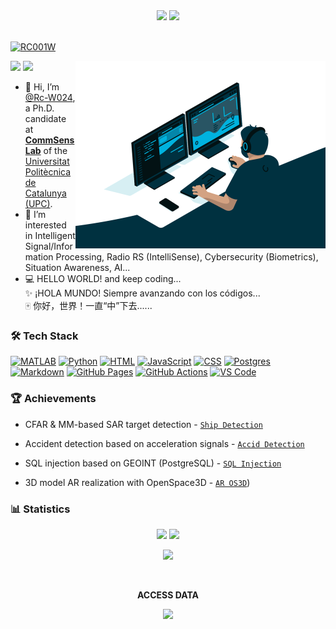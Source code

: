 <!--![Rc-W024-0](https://user-images.githubusercontent.com/97808991/208265022-686f67df-ca1a-40f9-a9aa-c62cd6b29970.png)-->
<div align=center>
<img src="https://user-images.githubusercontent.com/97808991/221172883-3fabcb1f-6276-4ecd-9122-ceb053cb2fb5.png" />
<img src="https://user-images.githubusercontent.com/97808991/221172015-f1d8fe13-01bb-4728-b6bc-d6b05235fb33.png" />
</div>
<br>
<p align="left"><a href="https://twitter.com/intent/follow?screen_name=RC001W" target="blank"><img src="https://img.shields.io/twitter/follow/RC001W?logo=twitter&style=for-the-badge&color=1DA1F2" alt="RC001W"/></a></p>

<img align="right" src="./code.gif" width=400 />

<p>
<img src="https://awesome.re/badge.svg"/>
<img src="https://img.shields.io/static/v1?label=%F0%9F%8C%9F&message=If%20Useful&style=flat&color=BC4E99"/>
</p>

- 👋 Hi, I’m [@Rc-W024](https://github.com/Rc-W024), a Ph.D. candidate at [**CommSensLab**](https://commsenslab.upc.edu/) of the [Universitat Politècnica de Catalunya (UPC)](https://www.upc.edu/).
- 👀 I’m interested in Intelligent Signal/Information Processing, Radio RS (IntelliSense), Cybersecurity (Biometrics), Situation Awareness, AI...
- 💻 HELLO WORLD! and keep coding...<br>✨ ¡HOLA MUNDO! Siempre avanzando con los códigos...<br>🀄 你好，世界！一直“中”下去......

### 🛠️ Tech Stack
<p>
<a href="https://github.com/search?q=user%3ARc-W024+is%3Arepo+language%3Amatlab"><img alt="MATLAB" src="https://img.shields.io/static/v1?style=&message=MATLAB&color=222222&logo=Star+Trek&logoColor=FFE200&label="></a>
<a href="https://github.com/search?q=user%3ARc-W024+is%3Arepo+language%3Apython"><img alt="Python" src="https://img.shields.io/badge/Python%20-%233776AB.svg?logo=python&logoColor=white"></a>
<a href="https://github.com/search?q=user%3ARc-W024+is%3Arepo+language%3Ahtml"><img alt="HTML" src="https://img.shields.io/badge/HTML%20-%23E34F26.svg?logo=html5&logoColor=white"></a>
<a href="https://github.com/search?q=user%3ARc-W024+is%3Arepo+language%3Ajavascript"><img alt="JavaScript" src="https://img.shields.io/badge/JavaScript%20-%23F7DF1E.svg?logo=javascript&logoColor=black"></a>
<a href="https://github.com/search?q=user%3ARc-W024+is%3Arepo+language%3Ajavascript"><img alt="CSS" src="https://img.shields.io/badge/CSS%20-%231572B6.svg?logo=css3&logoColor=white"></a>
<a href="#"><img alt="Postgres" src="https://img.shields.io/badge/Postgres-%23316192.svg?logo=postgresql&logoColor=white"></a>
<a href="#"><img alt="Markdown" src="https://img.shields.io/badge/Markdown-%23000000.svg?logo=markdown&logoColor=white"></a>
<a href="#"><img alt="GitHub Pages" src="https://img.shields.io/badge/GitHub%20Pages-%23327FC7.svg?logo=github&logoColor=white"></a>
<a href="#"><img alt="GitHub Actions" src="https://img.shields.io/badge/GitHub%20Actions%20-%232671E5.svg?logo=github%20actions&logoColor=white"></a>
<a href="#"><img alt="VS Code" src="https://img.shields.io/badge/Visual%20Studio%20Code-0078d7.svg?logo=visual-studio-code&logoColor=white"></a>
</p>

### 🏆 Achievements
- CFAR & MM-based SAR target detection - [`Ship Detection`](https://github.com/Rc-W024/SAR_Ship_detection_CFAR)

- Accident detection based on acceleration signals - [`Accid Detection`](https://github.com/Rc-W024/AccidDetec-Accel)

- SQL injection based on GEOINT (PostgreSQL) - [`SQL Injection`](https://github.com/Rc-W024/SQL-injection)

- 3D model AR realization with OpenSpace3D - [`AR OS3D`](https://github.com/Rc-W024/AR-OpenSpace3D))

### 📊 Statistics
<div align=center>
<img src="https://github-readme-stats-git-masterrstaa-rickstaa.vercel.app/api?username=Rc-W024&count_private=true&theme=dark&show_icons=true&rank_icon=github" height=180 /> <img src="https://github-readme-stats-git-masterrstaa-rickstaa.vercel.app/api/top-langs/?username=Rc-W024&layout=compact&theme=tokyonight" height=180 />
</div>

<p align="center">
<img height="180em" src="https://github-readme-streak-stats.herokuapp.com/?user=Rc-W024&theme=dark&hide_border=false"/>
</p>

<br>

<p align="center"><b>ACCESS DATA</b></p>

<div align=center><img src="https://profile-counter.glitch.me/all-smile/count.svg"/></div>

